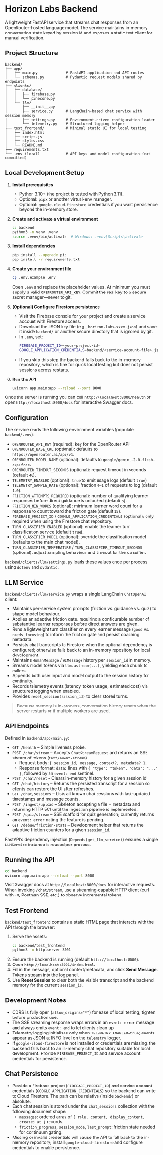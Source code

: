 # Horizon Labs Backend

A lightweight FastAPI service that streams chat responses from an OpenRouter-hosted language model. The service maintains in-memory conversation state keyed by session id and exposes a static test client for manual verification.

## Project Structure

```
backend/
├── app/
│   ├── main.py             # FastAPI application and API routes
│   └── schemas.py          # Pydantic request models shared by endpoints
├── clients/
│   ├── database/
│   │   ├── firebase.py
│   │   └── pinecone.py
│   └── llm/
│       ├── __init__.py
│       ├── service.py      # LangChain-based chat service with session memory
│       ├── settings.py     # Environment-driven configuration loader
│       └── telemetry.py    # Structured logging helper
├── test_frontend/          # Minimal static UI for local testing
│   ├── index.html
│   ├── script.js
│   ├── styles.css
│   └── README.md
├── requirements.txt
└── .env (local)            # API keys and model configuration (not committed)
```

## Local Development Setup

1. **Install prerequisites**
   - Python 3.10+ (the project is tested with Python 3.11).
   - Optional: `pipx` or another virtual-env manager.
   - Optional: `google-cloud-firestore` credentials if you want persistence beyond the in-memory store.

2. **Create and activate a virtual environment**
   ```bash
   cd backend
   python3 -m venv .venv
   source .venv/bin/activate  # Windows: .venv\Scripts\activate
   ```

3. **Install dependencies**
   ```bash
   pip install --upgrade pip
   pip install -r requirements.txt
   ```

4. **Create your environment file**
   ```bash
   cp .env.example .env
   ```
   Open `.env` and replace the placeholder values. At minimum you must supply a valid `OPENROUTER_API_KEY`. Commit the real key to a secure secret manager—never to git.

5. **(Optional) Configure Firestore persistence**
   - Visit the Firebase console for your project and create a service account with Firestore access.
   - Download the JSON key file (e.g., `horizon-labs-xxxx.json`) and save it inside `backend/` or another secure directory that is ignored by git.
   - In `.env`, set:
     ```bash
     FIREBASE_PROJECT_ID=<your-project-id>
     GOOGLE_APPLICATION_CREDENTIALS=backend/<service-account-file>.json  # or an absolute path
     ```
   - If you skip this step the backend falls back to the in-memory repository, which is fine for quick local testing but does not persist sessions across restarts.

6. **Run the API**
   ```bash
   uvicorn app.main:app --reload --port 8000
   ```

Once the server is running you can call `http://localhost:8000/health` or open `http://localhost:8000/docs` for interactive Swagger docs.

## Configuration

The service reads the following environment variables (populate `backend/.env`):

- `OPENROUTER_API_KEY` (required): key for the OpenRouter API.
- `OPENROUTER_BASE_URL` (optional): defaults to `https://openrouter.ai/api/v1`.
- `OPENROUTER_MODEL_NAME` (optional): defaults to `google/gemini-2.0-flash-exp:free`.
- `OPENROUTER_TIMEOUT_SECONDS` (optional): request timeout in seconds (default `40`).
- `TELEMETRY_ENABLED` (optional): `true` to emit usage logs (default `true`).
- `TELEMETRY_SAMPLE_RATE` (optional): fraction `0–1` of requests to log (default `1.0`).
- `FRICTION_ATTEMPTS_REQUIRED` (optional): number of qualifying learner responses before direct guidance is unlocked (default `3`).
- `FRICTION_MIN_WORDS` (optional): minimum learner word count for a response to count toward the friction gate (default `15`).
- `FIREBASE_PROJECT_ID` / `GOOGLE_APPLICATION_CREDENTIALS` (optional): only required when using the Firestore chat repository.
- `TURN_CLASSIFIER_ENABLED` (optional): enable the learner turn classification service (default `true`).
- `TURN_CLASSIFIER_MODEL` (optional): override the classification model (defaults to the main chat model).
- `TURN_CLASSIFIER_TEMPERATURE` / `TURN_CLASSIFIER_TIMEOUT_SECONDS` (optional): adjust sampling behaviour and timeout for the classifier.

`backend/clients/llm/settings.py` loads these values once per process using `dotenv` and `pydantic`.

## LLM Service

`backend/clients/llm/service.py` wraps a single LangChain `ChatOpenAI` client:

- Maintains per-service system prompts (friction vs. guidance vs. quiz) to shape model behaviour.
- Applies an adaptive friction gate, requiring a configurable number of substantive learner responses before direct answers are given.
- Runs a lightweight turn classifier on every learner message (`good` vs. `needs_focusing`) to inform the friction gate and persist coaching metadata.
- Persists chat transcripts to Firestore when the optional dependency is configured; otherwise falls back to an in-memory repository for local development.
- Maintains `HumanMessage` / `AIMessage` history per `session_id` in memory.
- Streams model tokens via `llm.astream(...)`, yielding each chunk to callers.
- Appends both user input and model output to the session history for continuity.
- Records telemetry events (latency, token usage, estimated cost) via structured logging when enabled.
- Provides `reset_session(session_id)` to clear stored turns.

> Because memory is in-process, conversation history resets when the server restarts or if multiple workers are used.

## API Endpoints

Defined in `backend/app/main.py`:

- `GET /health` – Simple liveness probe.
- `POST /chat/stream` – Accepts `ChatStreamRequest` and returns an SSE stream of tokens (`text/event-stream`).
  - Request body: `{ session_id, message, context?, metadata? }`.
  - Response format: `data:` lines with `{ "type": "token", "data": "..." }`, followed by an `event: end` sentinel.
- `POST /chat/reset` – Clears in-memory history for a given session id.
- `GET /chat/history` – Returns the persisted transcript for a session so clients can restore the UI after refreshes.
- `GET /chat/sessions` – Lists all known chat sessions with last-updated timestamps and message counts.
- `POST /ingest/upload` – Skeleton accepting a file + metadata and returning HTTP 501 until the ingestion pipeline is implemented.
- `POST /quiz/stream` – SSE scaffold for quiz generation; currently returns an `event: error` noting the feature is pending.
- `GET /debug/friction-state` – Development helper that returns the adaptive friction counters for a given `session_id`.

FastAPI’s dependency injection (`Depends(get_llm_service)`) ensures a single `LLMService` instance is reused per process.

## Running the API

```bash
cd backend
uvicorn app.main:app --reload --port 8000
```

Visit Swagger docs at `http://localhost:8000/docs` for interactive requests. When invoking `/chat/stream`, use a streaming-capable HTTP client (curl with `-N`, Postman SSE, etc.) to observe incremental tokens.

## Test Frontend

`backend/test_frontend` contains a static HTML page that interacts with the API through the browser:

1. Serve the assets:
   ```bash
   cd backend/test_frontend
   python3 -m http.server 3001
   ```
2. Ensure the backend is running (default `http://localhost:8000`).
3. Open `http://localhost:3001/index.html`.
4. Fill in the message, optional context/metadata, and click **Send Message**. Tokens stream into the log panel.
5. Use **Reset Session** to clear both the visible transcript and the backend memory for the current `session_id`.

## Development Notes

- CORS is fully open (`allow_origins="*"`) for ease of local testing; tighten before production use.
- The SSE streaming response wraps errors in an `event: error` message and always emits `event: end` to let clients clean up.
- Telemetry logging initialises only when `TELEMETRY_ENABLED=true`; events appear as JSON at INFO level on the `telemetry` logger.
- If `google-cloud-firestore` is not installed or credentials are missing, the backend falls back to an in-memory chat repository suitable for local development. Provide `FIREBASE_PROJECT_ID` and service account credentials for persistence.

## Chat Persistence

- Provide a Firebase project (`FIREBASE_PROJECT_ID`) and service account credentials (`GOOGLE_APPLICATION_CREDENTIALS`) so the backend can write to Cloud Firestore. The path can be relative (inside `backend/`) or absolute.
- Each chat session is stored under the `chat_sessions` collection with the following document shape:
  - `messages`: ordered array of `{ role, content, display_content, created_at }` records.
  - `friction_progress`, `session_mode`, `last_prompt`: friction state needed for continuum gating.
- Missing or invalid credentials will cause the API to fall back to the in-memory repository; install `google-cloud-firestore` and configure credentials to enable persistence.
